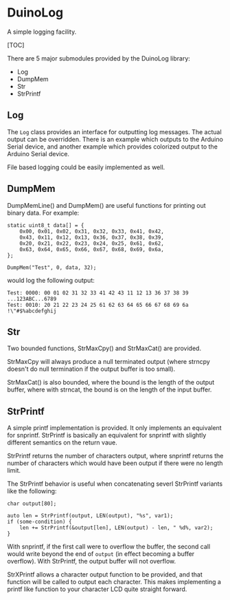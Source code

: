 # DuinoLog
A simple logging facility.

[TOC]

There are 5 major submodules provided by the DuinoLog library:
- Log
- DumpMem
- Str
- StrPrintf

## Log

The `Log` class provides an interface for outputting log messages.
The actual output can be overridden. There is an example which
outputs to the Arduino Serial device, and another example which
provides colorized output to the Arduino Serial device.

File based logging could be easily implemented as well.

## DumpMem

DumpMemLine() and DumpMem() are useful functions for printing out
binary data. For example:
```
static uint8_t data[] = {
    0x00, 0x01, 0x02, 0x31, 0x32, 0x33, 0x41, 0x42,
    0x43, 0x11, 0x12, 0x13, 0x36, 0x37, 0x38, 0x39,
    0x20, 0x21, 0x22, 0x23, 0x24, 0x25, 0x61, 0x62,
    0x63, 0x64, 0x65, 0x66, 0x67, 0x68, 0x69, 0x6a,
};

DumpMem("Test", 0, data, 32);
```
would log the following output:
```
Test: 0000: 00 01 02 31 32 33 41 42 43 11 12 13 36 37 38 39 ...123ABC...6789
Test: 0010: 20 21 22 23 24 25 61 62 63 64 65 66 67 68 69 6a  !\"#$%abcdefghij
```

## Str

Two bounded functions, StrMaxCpy() and StrMaxCat() are provided.

StrMaxCpy will always produce a null terminated output (where strncpy doesn't do null termination if the output buffer is too small).

StrMaxCat() is also bounded, where the bound is the length of the output
buffer, where with strncat, the bound is on the length of the input buffer.

## StrPrintf

A simple printf implementation is provided. It only implements an equivalent for snprintf. StrPrintf is basically an equivalent for snprintf with slightly different semantics on the return vaue.

StrPrintf returns the number of characters output, where snprintf
returns the number of characters which would have been output if there
were no length limit.

The StrPrintf behavior is useful when concatenating severl StrPrintf variants like the following:

```
char output[80];

auto len = StrPrintf(output, LEN(output), "%s", var1);
if (some-condition) {
    len += StrPrintf(&output[len], LEN(output) - len, " %d%, var2);
}
```
With snprintf, if the first call were to overflow the buffer, the second
call would write beyond the end of `output` (in effect becoming a buffer overflow). With StrPrintf, the output buffer will not overflow.

StrXPrintf allows a character output function to be provided, and that
function will be called to output each character. This makes implementing
a printf like function to your character LCD quite straight forward.
